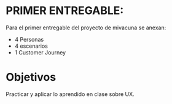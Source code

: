 # PRIMER ENTREGABLE:

Para el primer entregable del proyecto de mivacuna se anexan:
* 4 Personas
* 4 escenarios
* 1 Customer Journey

# Objetivos

Practicar y aplicar lo aprendido en clase sobre UX.

